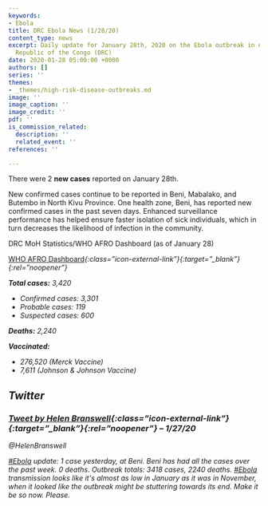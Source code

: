 ```yaml
---
keywords:
- Ebola
title: DRC Ebola News (1/28/20)
content_type: news
excerpt: Daily update for January 28th, 2020 on the Ebola outbreak in eastern Democratic
  Republic of the Congo (DRC)
date: 2020-01-28 05:00:00 +0000
authors: []
series: ''
themes:
- _themes/high-risk-disease-outbreaks.md
image: ''
image_caption: ''
image_credit: ''
pdf: ''
is_commission_related:
  description: ''
  related_event: ''
references: ''

---
```

There were 2 **new cases** reported on January 28th.

New confirmed cases continue to be reported in Beni, Mabalako, and Butembo in North Kivu Province. One health zone, Beni, has reported new confirmed cases in the past seven days. Enhanced surveillance performance has helped ensure faster isolation of sick individuals, which in turn decreases the likelihood of infection in the community.

DRC MoH Statistics/WHO AFRO Dashboard (as of January 28)

[WHO AFRO Dashboard](http://who.maps.arcgis.com/apps/opsdashboard/index.html#/e70c3804f6044652bc37cce7d8fcef6c)<i/>{:class=”icon-external-link”}{:target=”_blank”}{:rel=”noopener”}

**Total cases:** 3,420

* Confirmed cases: 3,301
* Probable cases: 119
* Suspected cases: 600

**Deaths:** 2,240

**Vaccinated:**

* 276,520 (Merck Vaccine)
* 7,611 (Johnson & Johnson Vaccine)

## Twitter

### [Tweet by Helen Branswell](https://twitter.com/HelenBranswell/status/1221949290886639616)<i/>{:class=”icon-external-link”}{:target=”_blank”}{:rel=”noopener”} – 1/27/20

@HelenBranswell

[#Ebola](https://twitter.com/hashtag/Ebola?src=hashtag_click) update: 1 case yesterday, at Beni. Beni has had all the cases over the past week. 0 deaths. Outbreak totals: 3418 cases, 2240 deaths. [#Ebola](https://twitter.com/hashtag/Ebola?src=hashtag_click) transmission looks like it's almost as low in January as it was in November, when it looked like the outbreak might be stuttering towards its end. Make it be so now. Please.